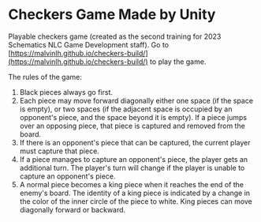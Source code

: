 # Checkers Game Made by Unity
Playable checkers game (created as the second training for 2023 Schematics NLC Game Development staff). Go to [https://malvinlh.github.io/checkers-build/](https://malvinlh.github.io/checkers-build/) to play the game.

The rules of the game:
1. Black pieces always go first.
2. Each piece may move forward diagonally either one space (if the space is empty), or two spaces (if the adjacent space is occupied by an opponent's piece, and the space beyond it is empty). If a piece jumps over an opposing piece, that piece is captured and removed from the board.
3. If there is an opponent's piece that can be captured, the current player must capture that piece.
4. If a piece manages to capture an opponent's piece, the player gets an additional turn. The player's turn will change if the player is unable to capture an opponent's piece.
5. A normal piece becomes a king piece when it reaches the end of the enemy's board. The identity of a king piece is indicated by a change in the color of the inner circle of the piece to white. King pieces can move diagonally forward or backward.
